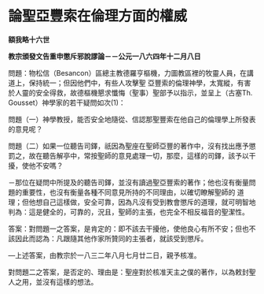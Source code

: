 # 論聖亞豐索在倫理方面的權威


**額我略十六世**

**教宗頒發文告重申懲斥邪說謬論－－公元一八六四年十二月八日**





問題：物松信（Besancon）區總主教德羅亨樞機，力圖教區裡的牧靈人員，在講道上，保持統一；但因他們中，有些人攻擊聖
亞豐索的倫理神學，太寬縱，有害於人靈的安全得救，故德樞機懇求懺悔（聖事）聖部予以指示，並呈上（古塞Th. 
Gousset）神學家的若干疑問如次(1)：

問題（一）神學教授，能否安全地隨從、信認那聖豐索在他自己的倫理學上所發表的意見呢？

問題（二）如果一位聽告司鐸，祇因為聖座在聖師亞豐的著作中，沒有找出應予懲罰之，故在聽告解亭中，常按聖師的意見處理一切，那麼，這樣的司鐸，該予以干擾，使他不安嗎？

－那位在疑問中所提及的聽告司鐸，並沒有讀過聖亞豐索的著作；他也沒有衡量問題的重要性，也沒有衡量各種不同意見所持的不同理由，以確切瞭解聖師的
道理；但他想自己這樣做，安全可靠，因為凡沒有受到教會懲斥的道理，就可明智地判為：這是健全的，可靠的，況且，聖師的主張，也完全不相反福音的聖潔性。

答案：對問題一之答案，是肯定的：即不該去干擾他，使他良心有所不安；但也不該因此而認為：凡跟隨其他作家所贊同的主張者，就該受到懲斥。

—上述答案，由教宗於一八三二年八月七月廿二日，親予核准。

對問題二之答案，是否定的、理由是：聖座對於核准天主之僕的著作，以為敕封聖人之用，並沒有這樣的想法。

